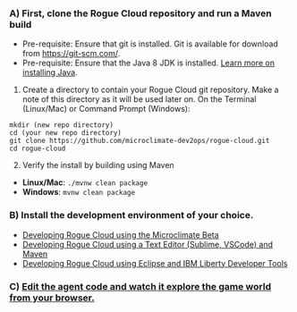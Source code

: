 
### A) First, clone the Rogue Cloud repository and run a Maven build
* Pre-requisite: Ensure that git is installed. Git is available for download from https://git-scm.com/.
* Pre-requisite: Ensure that the Java 8 JDK is installed. [Learn more on installing Java](Installing-Java.md).
1) Create a directory to contain your Rogue Cloud git repository. Make a note of this directory as it will be used later on. On the Terminal (Linux/Mac) or Command Prompt (Windows):
```
mkdir (new repo directory)
cd (your new repo directory)
git clone https://github.com/microclimate-dev2ops/rogue-cloud.git
cd rogue-cloud
```
2) Verify the install by building using Maven
* **Linux/Mac**: ``./mvnw clean package ``
* **Windows**: ``mvnw clean package`` 


### B) Install the development environment of your choice. 
- [Developing Rogue Cloud using the Microclimate Beta](Developing-Microclimate.md)
- [Developing Rogue Cloud using a Text Editor (Sublime, VSCode) and Maven](Developing-Text-Editor.md)
- [Developing Rogue Cloud using Eclipse and IBM Liberty Developer Tools](Developing-LibertyDevTools.md)

### C) [Edit the agent code and watch it explore the game world from your browser.](Developing-CodingNextSteps.md)
